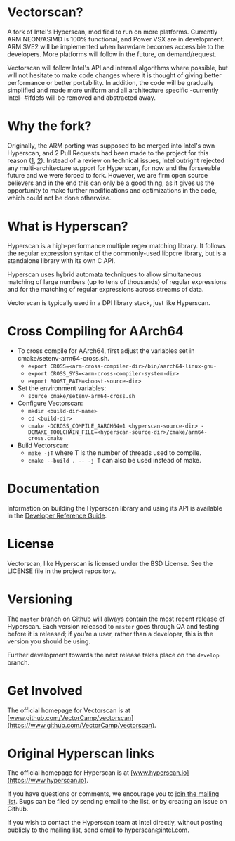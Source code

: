 # Vectorscan?

A fork of Intel's Hyperscan, modified to run on more platforms. Currently ARM NEON/ASIMD
is 100% functional, and Power VSX are in development. ARM SVE2 will be implemented when
harwdare becomes accessible to the developers. More platforms will follow in the future,
on demand/request.

Vectorscan will follow Intel's API and internal algorithms where possible, but will not
hesitate to make code changes where it is thought of giving better performance or better
portability. In addition, the code will be gradually simplified and made more uniform and
all architecture specific -currently Intel- #ifdefs will be removed and abstracted away.

# Why the fork?

Originally, the ARM porting was supposed to be merged into Intel's own Hyperscan, and 2 Pull
Requests had been made to the project for this reason ([1], [2]). Instead of a review on technical
issues, Intel outright rejected any multi-architecture support for Hyperscan, for now and the
forseeable future and we were forced to fork. However, we are firm open source believers and
in the end this can only be a good thing, as it gives us the opportunity to make further
modifications and optimizations in the code, which could not be done otherwise.

# What is Hyperscan?

Hyperscan is a high-performance multiple regex matching library. It follows the
regular expression syntax of the commonly-used libpcre library, but is a
standalone library with its own C API.

Hyperscan uses hybrid automata techniques to allow simultaneous matching of
large numbers (up to tens of thousands) of regular expressions and for the
matching of regular expressions across streams of data.

Vectorscan is typically used in a DPI library stack, just like Hyperscan.

# Cross Compiling for AArch64

- To cross compile for AArch64, first adjust the variables set in cmake/setenv-arm64-cross.sh.
  - `export CROSS=<arm-cross-compiler-dir>/bin/aarch64-linux-gnu-`
  - `export CROSS_SYS=<arm-cross-compiler-system-dir>`
  - `export BOOST_PATH=<boost-source-dir>`
- Set the environment variables:
  - `source cmake/setenv-arm64-cross.sh`
- Configure Vectorscan:
  - `mkdir <build-dir-name>`
  - `cd <build-dir>`
  - `cmake -DCROSS_COMPILE_AARCH64=1 <hyperscan-source-dir> -DCMAKE_TOOLCHAIN_FILE=<hyperscan-source-dir>/cmake/arm64-cross.cmake`
- Build Vectorscan:
  - `make -jT` where T is the number of threads used to compile.
  - `cmake --build . -- -j T` can also be used instead of make.

# Documentation

Information on building the Hyperscan library and using its API is available in
the [Developer Reference Guide](http://intel.github.io/hyperscan/dev-reference/).

# License

Vectorscan, like Hyperscan is licensed under the BSD License. See the LICENSE file in the
project repository.

# Versioning

The `master` branch on Github will always contain the most recent release of
Hyperscan. Each version released to `master` goes through QA and testing before
it is released; if you're a user, rather than a developer, this is the version
you should be using.

Further development towards the next release takes place on the `develop`
branch.

# Get Involved

The official homepage for Vectorscan is at [www.github.com/VectorCamp/vectorscan](https://www.github.com/VectorCamp/vectorscan).

# Original Hyperscan links
The official homepage for Hyperscan is at [www.hyperscan.io](https://www.hyperscan.io).

If you have questions or comments, we encourage you to [join the mailing
list](https://lists.01.org/mailman/listinfo/hyperscan). Bugs can be filed by
sending email to the list, or by creating an issue on Github.

If you wish to contact the Hyperscan team at Intel directly, without posting
publicly to the mailing list, send email to
[hyperscan@intel.com](mailto:hyperscan@intel.com).

[1]: https://github.com/intel/hyperscan/pull/272
[2]: https://github.com/intel/hyperscan/pull/287
